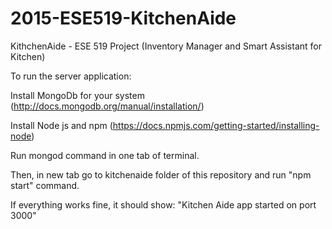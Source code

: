 # 2015-ESE519-KitchenAide
KithchenAide - ESE 519 Project (Inventory Manager and Smart Assistant for Kitchen)

To run the server application:

Install MongoDb for your system (http://docs.mongodb.org/manual/installation/)

Install Node js and npm (https://docs.npmjs.com/getting-started/installing-node)

Run mongod command in one tab of terminal.

Then, in new tab go to kitchenaide folder of this repository and run "npm start" command.

If everything works fine, it should show:
"Kitchen Aide app started on port 3000"

